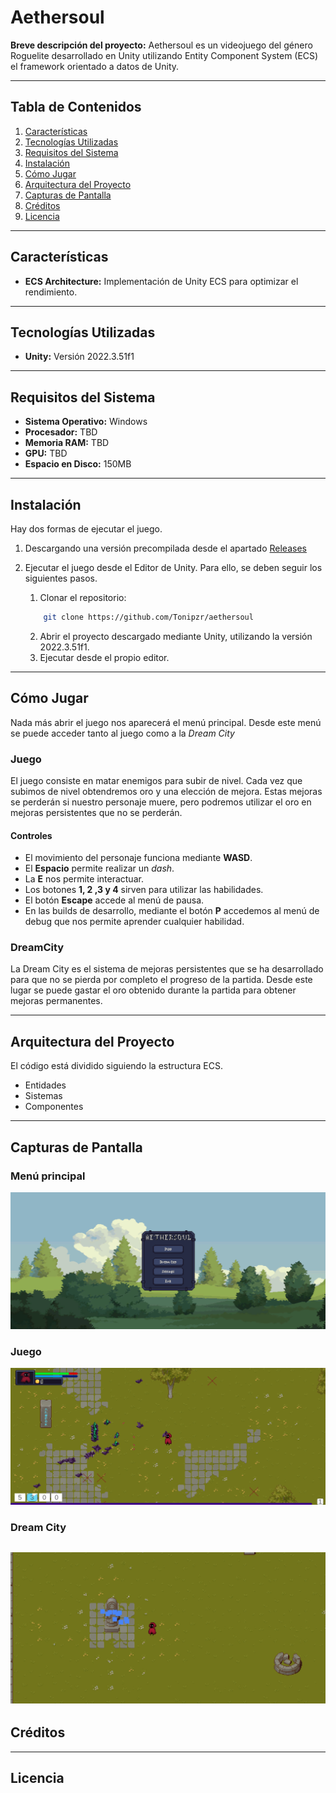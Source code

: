 # **Aethersoul**

**Breve descripción del proyecto:**
Aethersoul es un videojuego del género Roguelite desarrollado en Unity utilizando Entity Component System (ECS) el framework orientado a datos de Unity.

---

## **Tabla de Contenidos**
1. [Características](#características)
2. [Tecnologías Utilizadas](#tecnologías-utilizadas)
3. [Requisitos del Sistema](#requisitos-del-sistema)
4. [Instalación](#instalación)
5. [Cómo Jugar](#cómo-jugar)
6. [Arquitectura del Proyecto](#arquitectura-del-proyecto)
7. [Capturas de Pantalla](#capturas-de-pantalla)
8. [Créditos](#créditos)
9. [Licencia](#licencia)

---

## **Características**
- **ECS Architecture:** Implementación de Unity ECS para optimizar el rendimiento.

---

## **Tecnologías Utilizadas**
- **Unity:** Versión 2022.3.51f1

---

## **Requisitos del Sistema**
- **Sistema Operativo:** Windows
- **Procesador:** TBD
- **Memoria RAM:** TBD
- **GPU:** TBD
- **Espacio en Disco:** 150MB

---

## **Instalación**
Hay dos formas de ejecutar el juego.

1. Descargando una versión precompilada desde el apartado [Releases](https://github.com/Tonipzr/aethersoul/releases)

2. Ejecutar el juego desde el Editor de Unity. Para ello, se deben seguir los siguientes pasos.
    1. Clonar el repositorio:
    ```bash
        git clone https://github.com/Tonipzr/aethersoul
    ```
    2. Abrir el proyecto descargado mediante Unity, utilizando la versión 2022.3.51f1.
    3. Ejecutar desde el propio editor.

---

## **Cómo Jugar**
Nada más abrir el juego nos aparecerá el menú principal. Desde este menú se puede acceder tanto al juego como a la *Dream City*

### Juego
El juego consiste en matar enemigos para subir de nivel. Cada vez que subimos de nivel obtendremos oro y una elección de mejora.
Estas mejoras se perderán si nuestro personaje muere, pero podremos utilizar el oro en mejoras persistentes que no se perderán.

#### Controles
- El movimiento del personaje funciona mediante **WASD**.
- El **Espacio** permite realizar un *dash*.
- La **E** nos permite interactuar.
- Los botones **1, 2 ,3 y 4** sirven para utilizar las habilidades.
- El botón **Escape** accede al menú de pausa.
- En las builds de desarrollo, mediante el botón **P** accedemos al menú de debug que nos permite aprender cualquier habilidad.

### DreamCity
La Dream City es el sistema de mejoras persistentes que se ha desarrollado para que no se pierda por completo el progreso de la partida.
Desde este lugar se puede gastar el oro obtenido durante la partida para obtener mejoras permanentes.

---

## **Arquitectura del Proyecto**

El código está dividido siguiendo la estructura ECS.
- Entidades
- Sistemas
- Componentes

---

## **Capturas de Pantalla**

### Menú principal
![Imagen del menú principal](Main_Menu.png)

### Juego
![Imagen del menú principal](Ingame.png)

### Dream City
![Imagen de Dream City](Dream_City.png)
---

## **Créditos**

---

## **Licencia**
